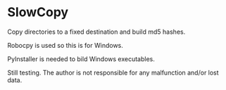 # SlowCopy

Copy directories to a fixed destination and build md5 hashes.

Robocpy is used so this is for Windows.

PyInstaller is needed to bild Windows executables.

Still testing. The author is not responsible for any malfunction and/or lost data.
